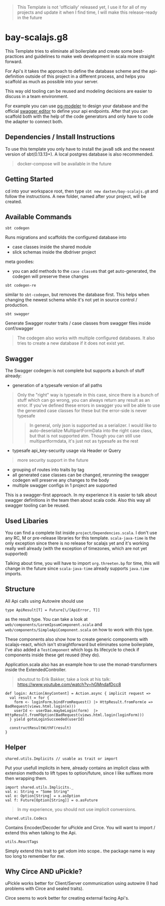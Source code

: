 > This Template is not 'officially' released yet, I use it for all of my projects and update it when I find time, I will make this release-ready in the future

# bay-scalajs.g8
This Template tries to eliminate all boilerplate and create some best-practices and guidelines to make web development in scala more straight forward.

For Api's it takes the approach to define the database scheme and the api-definition outside of this project in a different process, and helps you scaffold as much as possible into your server.

This way old tooling can be reused and modeling decisions are easier to discuss in a team environment. 

For example you can use [pg-modeler](http://www.pgmodeler.com.br/) to design your database and the official [swagger editor](http://editor.swagger.io) to define your api endpoints. After that you can scaffold both with the help of the code generators and only have to code the adapter to connect both.

## Dependencies / Install Instructions
To use this template you only have to install the java8 sdk and the newest version of sbt(0.13.13+). A local postgres database is also recommended.

> docker-compose will be available in the future

## Getting Started
cd into your workspace root, then type `sbt new daxten/bay-scalajs.g8` and follow the instructions. A new folder, named after your project, will be created.

## Available Commands
``sbt codegen``

Runs migrations and scaffolds the configured database into
* case classes inside the shared module
* slick schemas inside the dbdriver project

meta goodies:
* you can add methods to the `case class`es that get auto-generated, the codegen will preserve these changes

``sbt codegen-re``

similar to `sbt-codegen`, but removes the database first. This helps when changing the newest schema while it's not yet in source control / production. 

``sbt swagger``

Generate Swagger router traits / case classes from swagger files inside conf/swagger

> The codegen also works with multiple configured databases. It also tries to create a new database if it does not exist yet.

## Swagger

The Swagger codegen is not complete but supports a bunch of stuff already:
* generation of a typesafe version of  all paths 
> Only the "right" way is typesafe in this case, since there is a bunch of stuff which can go wrong, you can always return any result as an error. If you've defined these errors in swagger you will be able to use the generated case classes for these but  the error-side is never typesafe
>> In general, only json is supported as a serializer. I would like to auto-deserialize MultipartFormData into the right case class, but that is not supported atm. Though you can still use multipartformdata, it's just not as typesafe as the rest
* typesafe api_key-security usage via Header or Query
> more security support in the future
* grouping of routes into traits by tag
* all generated case classes can be changed, rerunning the swagger codegen will preserve any changes to the body
* multiple swagger configs in 1 project are supported

This is a swagger-first approach. In my experience it is easier to talk about swagger definitions in the team then about scala code. Also this way all swagger tooling can be reused.

## Used Libaries
You can find a complete list inside `project/Dependencies.scala`. I don't use any RC, M or pre-release libraries for this template. 
`scala-java-time` is the only exception since there is no release for scalajs yet and it's working really well already (with the exception of timezones, which are not yet supported)

Talking about time, you will have to import `org.threeten.bp` for time, this will change in the future since `scala-java-time` already supports `java.time` imports.


## Structure
All Api calls using Autowire should use 

`type ApiResult[T] = Future[\/[ApiError, T]]` 

as the result type. You can take a look at `web/components/LoremIpsumComponent.scala` and `web/components/SimpleApiComponent.scala` on how to work with this type.

These components also show how to create generic components with scalajs-react, which isn't straightforward but eliminates some boilerplate, I've also added a `TestComponent` which logs its lifecycle to check if components inside these get reused (they do).

Application.scala also has an example how to use the monad-transformers inside the ExtendedController.

> shoutout to Erik Bakker, take a look at his talk: https://www.youtube.com/watch?v=hGMndafDcc8

```
def login: Action[AnyContent] = Action.async { implicit request =>
  val result = for {
    form <- loginForm.bindFromRequest() |> HttpResult.fromForm(e => BadRequest(views.html.login(e)))
    userId <- userDao.maybeLogin(form)  |> HttpResult.fromFOption(BadRequest(views.html.login(loginForm)))
  } yield gotoLoginSucceeded(userId)
  
  constructResultWithF(result)
}
```

## Helper
`shared.utils.Implicits // usable as trait or import`

Put your usefull implicits in here, already contains an implicit class with extension methods to lift types to option/future, since I like suffixes more then wrapping them.


```
import shared.utils.Implicits._
val x: String = "Some String"
val o: Option[String] = x.asOption
val f: Future[Option[String]] = o.asFuture
```

> In my experience, you should not use implicit conversions.

`shared.utils.Codecs`

Contains Encoder/Decoder for uPickle and Circe. You will want to import / extend this when talking to the Api.

`utils.ReactTags`

Simply extend this trait to get vdom into scope.. the package name is way too long to remember for me.

## Why Circe AND uPickle?
uPickle works better for Client/Server communication using autowire (I had problems with Circe and sealed traits).

Circe seems to work better for creating external facing Api's.